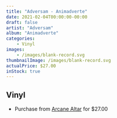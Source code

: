 ```yaml
---
title: "Adversam - Animadverte"
date: 2021-02-04T00:00:00-00:00
draft: false
artist: "Adversam"
album: "Animadverte"
categories:
    - Vinyl
images:
    - /images/blank-record.svg
thumbnailImage: /images/blank-record.svg
actualPrice: $27.00
inStock: true
---
```


## Vinyl
* Purchase from [Arcane Altar](https://arcanealtar.bigcartel.com/product/adversam-animadverte-12-lp) for $27.00
